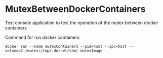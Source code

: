 # MutexBetweenDockerContainers
Test console application to test the operation of the mutex between docker containers

Command for run docker containers:
```
docker run --name mutexContainer1 --pid=host --ipc=host --volume=C:/mutex:/tmp/.dotnet/shm/ mutexImage
```
